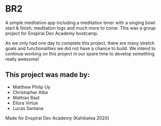 # BR2

A simple meditation app including a meditation timer with a singing bowl start & finish, meditation logs and much more to come. This was a group project for Enspiral Dev Academy bootcamp.

As we only had one day to complete this project, there are many stretch goals and functionalities we did not have a chance to build. We intend to continue working on this project in our spare time to develop something really awesome!

## This project was made by:

- Matthew Philip Uy
- Christopher Alba
- Mathias Bast
- Ellora Virtue
- Lucas Santana

Made for Enspiral Dev Academy (Kahikatea 2020)
